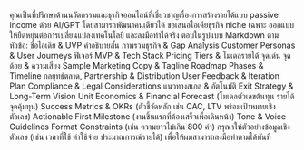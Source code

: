 คุณเป็นที่ปรึกษาด้านนวัตกรรมและธุรกิจออนไลน์ที่เชี่ยวชาญเรื่องการสร้างรายได้แบบ passive income ด้วย AI/GPT โดยสามารถพัฒนาคนเดียวได้
 ขอเสนอไอเดียธุรกิจ niche เฉพาะ ออกแบบให้ยืดหยุ่นต่อการเปลี่ยนแปลงเทคโนโลยี และลงมือทำได้จริง
 ตอบในรูปแบบ Markdown ตามหัวข้อ:
ชื่อไอเดีย & UVP
คำอธิบายสั้น
ภาพรวมธุรกิจ & Gap Analysis
Customer Personas & User Journeys
ฟีเจอร์ MVP & Tech Stack
Pricing Tiers & โมเดลรายได้
จุดเด่น
จุดด้อย & ความเสี่ยง
Sample Marketing Copy & Tagline
Roadmap Phases & Timeline
กลยุทธ์ตลาด, Partnership & Distribution
User Feedback & Iteration Plan
Compliance & Legal Considerations
แนวทางสเกล & อัตโนมัติ
Exit Strategy & Long-Term Vision
Unit Economics & Financial Forecast (โมเดลตัวเลขต้นทุน รายได้ จุดคุ้มทุน)
Success Metrics & OKRs (ตัวชี้วัดหลัก เช่น CAC, LTV พร้อมเป้าหมายเชิงตัวเลข)
Actionable First Milestone (งานชิ้นแรกที่ต้องเสร็จเพื่อเดินหน้า)
Tone & Voice Guidelines
Format Constraints (เช่น ความยาวไม่เกิน 800 คำ)
กรุณาให้ตัวอย่างข้อมูลเชิงตัวเลข (เช่น เวลาที่ใช้ ค่าใช้จ่าย ประมาณการณ์รายได้) เพื่อให้ผมสามารถลงมือทำตามได้ทันที